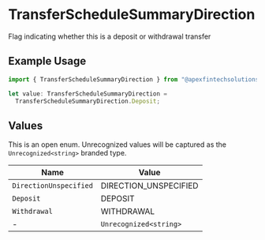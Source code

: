 # TransferScheduleSummaryDirection

Flag indicating whether this is a deposit or withdrawal transfer

## Example Usage

```typescript
import { TransferScheduleSummaryDirection } from "@apexfintechsolutions/ascend-sdk/models/components";

let value: TransferScheduleSummaryDirection =
  TransferScheduleSummaryDirection.Deposit;
```

## Values

This is an open enum. Unrecognized values will be captured as the `Unrecognized<string>` branded type.

| Name                   | Value                  |
| ---------------------- | ---------------------- |
| `DirectionUnspecified` | DIRECTION_UNSPECIFIED  |
| `Deposit`              | DEPOSIT                |
| `Withdrawal`           | WITHDRAWAL             |
| -                      | `Unrecognized<string>` |